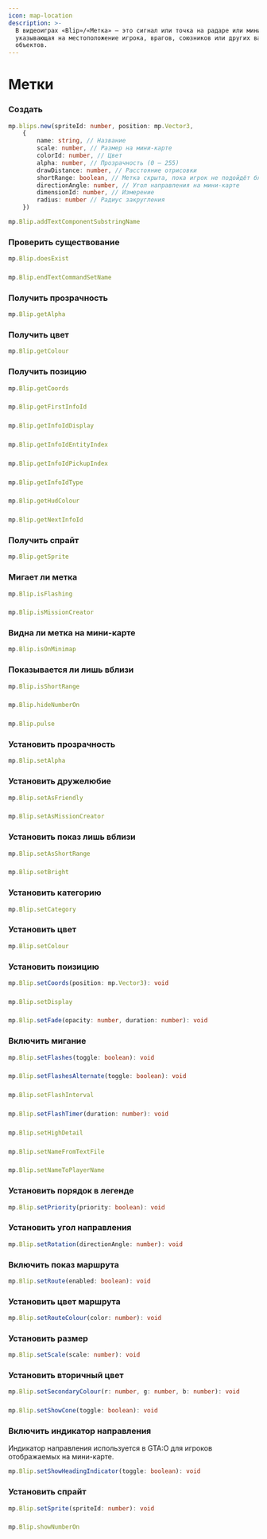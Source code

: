 ```yaml
---
icon: map-location
description: >-
  В видеоиграх «Blip»/«Метка» — это сигнал или точка на радаре или мини-карте,
  указывающая на местоположение игрока, врагов, союзников или других важных
  объектов.
---
```


# Метки

### Создать

```typescript
mp.blips.new(spriteId: number, position: mp.Vector3,
    {
        name: string, // Название
        scale: number, // Размер на мини-карте
        colorId: number, // Цвет
        alpha: number, // Прозрачность (0 — 255)
        drawDistance: number, // Расстояние отрисовки
        shortRange: boolean, // Метка скрыта, пока игрок не подойдёт близко
        directionAngle: number, // Угол направления на мини-карте
        dimensionId: number, // Измерение
        radius: number // Радиус закругления
    })
```

```typescript
mp.Blip.addTextComponentSubstringName
```
### Проверить существование
```typescript
mp.Blip.doesExist
```
### 
```typescript
mp.Blip.endTextCommandSetName
```
### Получить прозрачность
```typescript
mp.Blip.getAlpha
```
### Получить цвет
```typescript
mp.Blip.getColour
```
### Получить позицию
```typescript
mp.Blip.getCoords
```
### 
```typescript
mp.Blip.getFirstInfoId
```
### 
```typescript
mp.Blip.getInfoIdDisplay
```
### 
```typescript
mp.Blip.getInfoIdEntityIndex
```
### 
```typescript
mp.Blip.getInfoIdPickupIndex
```
### 
```typescript
mp.Blip.getInfoIdType
```
###
```typescript
mp.Blip.getHudColour
```
### 
```typescript
mp.Blip.getNextInfoId
```
### Получить спрайт
```typescript
mp.Blip.getSprite
```
### Мигает ли метка
```typescript
mp.Blip.isFlashing
```
### 
```typescript
mp.Blip.isMissionCreator
```
### Видна ли метка на мини-карте
```typescript
mp.Blip.isOnMinimap
```
### Показывается ли лишь вблизи
```typescript
mp.Blip.isShortRange
```
### 
```typescript
mp.Blip.hideNumberOn
```
### 
```typescript
mp.Blip.pulse
```
### Установить прозрачность
```typescript
mp.Blip.setAlpha
```
### Установить дружелюбие
```typescript
mp.Blip.setAsFriendly
```
### 
```typescript
mp.Blip.setAsMissionCreator
```
### Установить показ лишь вблизи
```typescript
mp.Blip.setAsShortRange
```
### 
```typescript
mp.Blip.setBright
```
### Установить категорию
```typescript
mp.Blip.setCategory
```
### Установить цвет
```typescript
mp.Blip.setColour
```
### Установить поизицию
```typescript
mp.Blip.setCoords(position: mp.Vector3): void
```
### 
```typescript
mp.Blip.setDisplay
```
### 
```typescript
mp.Blip.setFade(opacity: number, duration: number): void
```
### Включить мигание
```typescript
mp.Blip.setFlashes(toggle: boolean): void
```
### 
```typescript
mp.Blip.setFlashesAlternate(toggle: boolean): void
```
### 
```typescript
mp.Blip.setFlashInterval
```
### 
```typescript
mp.Blip.setFlashTimer(duration: number): void
```
### 
```typescript
mp.Blip.setHighDetail
```
### 
```typescript
mp.Blip.setNameFromTextFile
```
### 
```typescript
mp.Blip.setNameToPlayerName
```
### Установить порядок в легенде
```typescript
mp.Blip.setPriority(priority: boolean): void
```
### Установить угол направления
```typescript
mp.Blip.setRotation(directionAngle: number): void
```
### Включить показ маршрута
```typescript
mp.Blip.setRoute(enabled: boolean): void
```
### Установить цвет маршрута
```typescript
mp.Blip.setRouteColour(color: number): void
```
### Установить размер
```typescript
mp.Blip.setScale(scale: number): void
```
### Установить вторичный цвет
```typescript
mp.Blip.setSecondaryColour(r: number, g: number, b: number): void
```
### 
```typescript
mp.Blip.setShowCone(toggle: boolean): void
```
### Включить индикатор направления
Индикатор направления используется в GTA:O для игроков отображаемых на мини-карте.
```typescript
mp.Blip.setShowHeadingIndicator(toggle: boolean): void
```
### Установить спрайт
```typescript
mp.Blip.setSprite(spriteId: number): void
```
### 
```typescript
mp.Blip.showNumberOn
```
